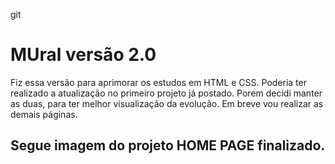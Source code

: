 git

# MUral versão 2.0

Fiz essa versão para aprimorar os estudos em HTML e CSS. 
Poderia ter realizado a atualização no primeiro projeto já postado.
Porem decidi manter as duas, para ter melhor visualização da evolução.
Em breve vou realizar as demais páginas.

## Segue imagem do projeto  HOME PAGE finalizado.
